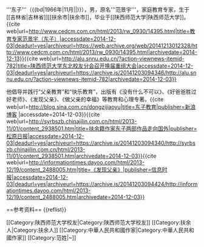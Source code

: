 '''东子'''（{{bd|1966年|11月||}}），男，原名'''范景宇'''，家庭教育专家，生于[[吉林省|吉林省]][[扶余市|扶余市]]，毕业于[[陕西师范大学|陕西师范大学]]。<ref name=bio>{{cite web|url=http://www.cedcm.com.cn/html/2013/rw_0930/14395.html|title=教育专家范景宇（东子）|accessdate=2014-12-03|deadurl=yes|archiveurl=https://web.archive.org/web/20141213012328/http://www.cedcm.com.cn/html/2013/rw_0930/14395.html|archivedate=2014-12-13}}</ref><ref>{{cite web|url=http://alu.snnu.edu.cn/?action-viewnews-itemid-782|title=陕西师范大学东北校友分会召开换届重组大会|accessdate=2014-12-03|deadurl=yes|archiveurl=https://archive.is/20141203094346/http://alu.snnu.edu.cn/?action-viewnews-itemid-782|archivedate=2014-12-03}}</ref>

他倡导并践行“父亲教育”和“快乐教育”，出版有《没有什么不可以》、《好爸爸胜过好老师》、《发现父亲》、《做父亲的幸福》等教育和心理专著。<ref>{{cite web|url=http://blog.sina.com.cn/dongzijiaoyu|title=东子教育|publisher=新浪博客 |accessdate=2014-12-03}}</ref><ref>{{cite web|url=http://syrbszb.chinajilin.com.cn/html/2013-11/01/content_2938501.htm|title=扶余籍作家东子两部作品走向国外|publisher=松原日报|accessdate=2014-12-03|deadurl=yes|archiveurl=https://archive.is/20141203094340/http://syrbszb.chinajilin.com.cn/html/2013-11/01/content_2938501.htm|archivedate=2014-12-03}}</ref><ref>{{cite web|url=http://informationtimes.dayoo.com/html/2013-12/19/content_2488005.htm|title=《发现父亲》|publisher=信息时报|accessdate=2014-12-03|deadurl=yes|archiveurl=https://archive.is/20141203094424/http://informationtimes.dayoo.com/html/2013-12/19/content_2488005.htm|archivedate=2014-12-03}}</ref>

==参考资料==
{{reflist}}

[[Category:陕西师范大学校友|Category:陕西师范大学校友]]
[[Category:扶余人|Category:扶余人]]
[[Category:中華人民共和國作家|Category:中華人民共和國作家]]
[[Category:范姓|~]]